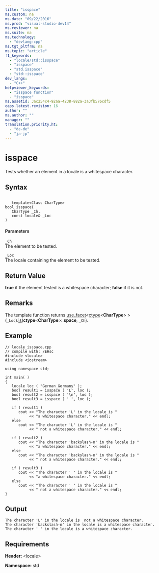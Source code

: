 ```yaml
---
title: "isspace"
ms.custom: na
ms.date: "09/22/2016"
ms.prod: "visual-studio-dev14"
ms.reviewer: na
ms.suite: na
ms.technology: 
  - "devlang-cpp"
ms.tgt_pltfrm: na
ms.topic: "article"
f1_keywords: 
  - "locale/std::isspace"
  - "isspace"
  - "std.isspace"
  - "std::isspace"
dev_langs: 
  - "C++"
helpviewer_keywords: 
  - "isspace function"
  - "isspace"
ms.assetid: 3ac254c4-92aa-4238-882a-3a3fb576cdf5
caps.latest.revision: 16
author: ""
ms.author: ""
manager: ""
translation.priority.ht: 
  - "de-de"
  - "ja-jp"
---
```

# isspace
Tests whether an element in a locale is a whitespace character.  
  
## Syntax  
  
```  
  
   template<Class CharType>  
bool isspace(  
   CharType _Ch,   
   const locale& _Loc  
)  
```  
  
#### Parameters  
 `_Ch`  
 The element to be tested.  
  
 `_Loc`  
 The locale containing the element to be tested.  
  
## Return Value  
 **true** if the element tested is a whitespace character; **false** if it is not.  
  
## Remarks  
 The template function returns [use_facet](../vs140/use_facet.md)<[ctype](../vs140/ctype-class.md)<**CharType**> >(`_Loc`).[is](../vs140/ctype--is.md)(**ctype**<**CharType**>::**space**, `_Ch`).  
  
## Example  
  
```  
// locale_isspace.cpp  
// compile with: /EHsc  
#include <locale>  
#include <iostream>  
  
using namespace std;  
  
int main( )     
{  
   locale loc ( "German_Germany" );  
   bool result1 = isspace ( 'L', loc );  
   bool result2 = isspace ( '\n', loc );  
   bool result3 = isspace ( ' ', loc );  
  
   if ( result1 )  
      cout << "The character 'L' in the locale is "  
           << "a whitespace character." << endl;  
   else  
      cout << "The character 'L' in the locale is "  
           << " not a whitespace character." << endl;  
  
   if ( result2 )  
      cout << "The character 'backslash-n' in the locale is "  
           << "a whitespace character." << endl;  
   else  
      cout << "The character 'backslash-n' in the locale is "  
           << " not a whitespace character." << endl;  
  
   if ( result3 )  
      cout << "The character ' ' in the locale is "  
           << "a whitespace character." << endl;  
   else  
      cout << "The character ' ' in the locale is "  
           << " not a whitespace character." << endl;  
}  
```  
  
## Output  
  
```  
The character 'L' in the locale is  not a whitespace character.  
The character 'backslash-n' in the locale is a whitespace character.  
The character ' ' in the locale is a whitespace character.  
```  
  
## Requirements  
 **Header:** <locale\>  
  
 **Namespace:** std